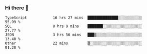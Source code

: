 ### Hi there 👋

<!--START_SECTION:waka-->

```text
TypeScript            16 hrs 27 mins  ██████████████░░░░░░░░░░░   55.99 %
SQL                   8 hrs 9 mins    ███████░░░░░░░░░░░░░░░░░░   27.77 %
JSON                  3 hrs 56 mins   ███▒░░░░░░░░░░░░░░░░░░░░░   13.40 %
Other                 22 mins         ▒░░░░░░░░░░░░░░░░░░░░░░░░   01.28 %
```

<!--END_SECTION:waka-->

<!--
**arlenxuzj/arlenxuzj** is a ✨ _special_ ✨ repository because its `README.md` (this file) appears on your GitHub profile.

Here are some ideas to get you started:

- 🔭 I’m currently working on ...
- 🌱 I’m currently learning ...
- 👯 I’m looking to collaborate on ...
- 🤔 I’m looking for help with ...
- 💬 Ask me about ...
- 📫 How to reach me: ...
- 😄 Pronouns: ...
- ⚡ Fun fact: ...
-->
